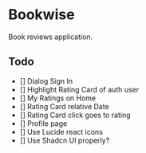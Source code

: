 # Bookwise

Book reviews application.

## Todo

- [] Dialog Sign In
- [] Highlight Rating Card of auth user
- [] My Ratings on Home
- [] Rating Card relative Date
- [] Rating Card click goes to rating
- [] Profile page
- [] Use Lucide react icons
- [] Use Shadcn UI properly?

